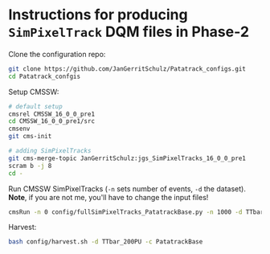 # Instructions for producing `SimPixelTrack` DQM files in Phase-2

Clone the configuration repo:
```bash
git clone https://github.com/JanGerritSchulz/Patatrack_configs.git
cd Patatrack_confgis
```

Setup CMSSW:
```bash
# default setup
cmsrel CMSSW_16_0_0_pre1
cd CMSSW_16_0_0_pre1/src
cmsenv
git cms-init

# adding SimPixelTracks
git cms-merge-topic JanGerritSchulz:jgs_SimPixelTracks_16_0_0_pre1
scram b -j 8
cd -
```

Run CMSSW SimPixelTracks (`-n` sets number of events, `-d` the dataset). **Note**, if you are not me, you'll have to change the input files!
```bash
cmsRun -n 0 config/fullSimPixelTracks_PatatrackBase.py -n 1000 -d TTbar_200PU
```

Harvest:
```bash
bash config/harvest.sh -d TTbar_200PU -c PatatrackBase
```